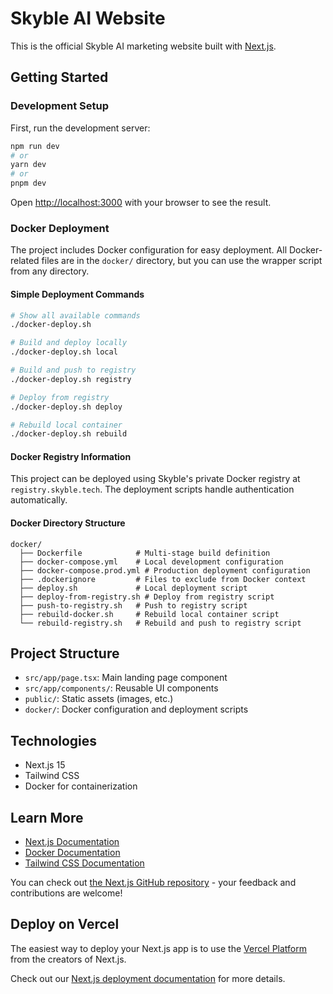 # Skyble AI Website

This is the official Skyble AI marketing website built with [Next.js](https://nextjs.org).

## Getting Started

### Development Setup

First, run the development server:

```bash
npm run dev
# or
yarn dev
# or
pnpm dev
```

Open [http://localhost:3000](http://localhost:3000) with your browser to see the result.

### Docker Deployment

The project includes Docker configuration for easy deployment. All Docker-related files are in the `docker/` directory, but you can use the wrapper script from any directory.

#### Simple Deployment Commands

```bash
# Show all available commands
./docker-deploy.sh

# Build and deploy locally
./docker-deploy.sh local

# Build and push to registry
./docker-deploy.sh registry

# Deploy from registry
./docker-deploy.sh deploy

# Rebuild local container
./docker-deploy.sh rebuild
```

#### Docker Registry Information

This project can be deployed using Skyble's private Docker registry at `registry.skyble.tech`. The deployment scripts handle authentication automatically.

#### Docker Directory Structure

```
docker/
  ├── Dockerfile            # Multi-stage build definition
  ├── docker-compose.yml    # Local development configuration
  ├── docker-compose.prod.yml # Production deployment configuration
  ├── .dockerignore         # Files to exclude from Docker context
  ├── deploy.sh             # Local deployment script
  ├── deploy-from-registry.sh # Deploy from registry script
  ├── push-to-registry.sh   # Push to registry script
  ├── rebuild-docker.sh     # Rebuild local container script
  └── rebuild-registry.sh   # Rebuild and push to registry script
```

## Project Structure

- `src/app/page.tsx`: Main landing page component
- `src/app/components/`: Reusable UI components
- `public/`: Static assets (images, etc.)
- `docker/`: Docker configuration and deployment scripts

## Technologies

- Next.js 15
- Tailwind CSS
- Docker for containerization

## Learn More

- [Next.js Documentation](https://nextjs.org/docs)
- [Docker Documentation](https://docs.docker.com/)
- [Tailwind CSS Documentation](https://tailwindcss.com/docs)

You can check out [the Next.js GitHub repository](https://github.com/vercel/next.js) - your feedback and contributions are welcome!

## Deploy on Vercel

The easiest way to deploy your Next.js app is to use the [Vercel Platform](https://vercel.com/new?utm_medium=default-template&filter=next.js&utm_source=create-next-app&utm_campaign=create-next-app-readme) from the creators of Next.js.

Check out our [Next.js deployment documentation](https://nextjs.org/docs/app/building-your-application/deploying) for more details.

